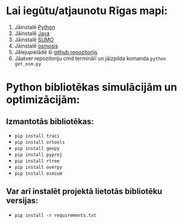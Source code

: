 # Lai iegūtu/atjaunotu Rīgas mapi:
1. Jāinstalē [Python](https://www.python.org/downloads/)
1. Jāinstalē [Java](https://www.oracle.com/java/technologies/downloads/)
3. Jāinstalē [SUMO](https://sumo.dlr.de/docs/Installing/index.html)
4. Jāinstalē [osmosis](https://wiki.openstreetmap.org/wiki/Osmosis)
5. Jālejupielādē šī [github repozitorijs](https://github.com/221RDB289/BakalauraDarbs/archive/refs/heads/main.zip)
6. Jāatver repozitoriju cmd terminālī un jāizpilda komanda `python get_osm.py`

# Python bibliotēkas simulācijām un optimizācijām:
## Izmantotās bibliotēkas:
- `pip install traci`
- `pip install ortools`
- `pip install geopy`
- `pip install pyproj`
- `pip install rtree`
- `pip install overpy`
- `pip install osmium`
## Var arī instalēt projektā lietotās bibliotēku versijas:
- `pip install -r requirements.txt`